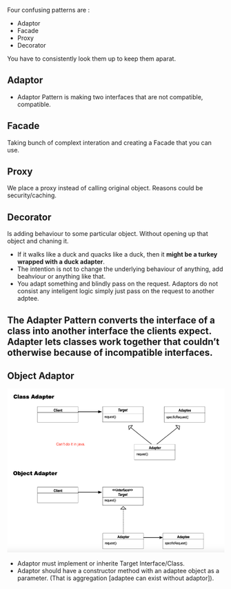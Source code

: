 Four confusing patterns are : 
* Adaptor
* Facade
* Proxy 
* Decorator 

You have to consistently look them up to keep them aparat. 

## Adaptor
* Adaptor Pattern is making two interfaces that are not compatible, compatible. 

## Facade
Taking bunch of complext interation and creating a Facade that you can use. 

## Proxy
We place a proxy instead of calling original object. Reasons could be security/caching. 

## Decorator
Is adding behaviour to some particular object. Without opening up that object and chaning it. 


* If it walks like a duck and quacks like a duck, then it  **might be a turkey wrapped with a duck adapter**.
* The intention is not to change the underlying behaviour of anything, add beahviour or anything like that. 
* You adapt something and blindly pass on the request. Adaptors do not consist any inteligent logic simply just pass on the request to another adptee. 


## The Adapter Pattern converts the interface of a class into another interface the clients expect. Adapter lets classes work together that couldn’t otherwise because of incompatible interfaces.

## Object Adaptor 
![UML Adaptor](https://github.com/xXLogicNotFoundXx/DesignPatterns/blob/main/Adaptor%20Pattern/img/UMLAdaptor.png)

* Adaptor must implement or inherite Target Interface/Class.
* Adaptor should have a constructor method with an adaptee object as a parameter. (That is aggregation [adaptee can exist without adaptor]).
